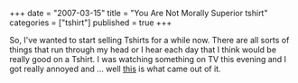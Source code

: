 +++
date = "2007-03-15"
title = "You Are Not Morally Superior tshirt"
categories = ["tshirt"]
published = true
+++

So, I've wanted to start selling Tshirts for a while now. There are all sorts of things that run through my head or I hear each day that I think would be really good on a Tshirt. I was watching something on TV this evening and I got really annoyed and ... well [this](http://www.zazzle.com/jesus_loves_you_but_tshirts-235965051376487632) is what came out of it.
